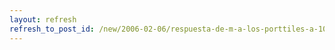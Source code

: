 ```yaml
---
layout: refresh
refresh_to_post_id: /new/2006-02-06/respuesta-de-m-a-los-porttiles-a-100-para-el-tercer-munndo.html
---
```

